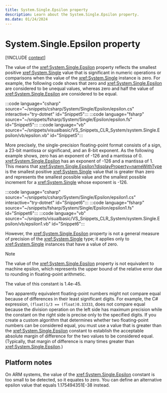 ```yaml
---
title: System.Single.Epsilon property
description: Learn about the System.Single.Epsilon property.
ms.date: 01/24/2024
---
```

# System.Single.Epsilon property

[!INCLUDE [context](includes/context.md)]

The value of the <xref:System.Single.Epsilon> property reflects the smallest positive <xref:System.Single> value that is significant in numeric operations or comparisons when the value of the <xref:System.Single> instance is zero. For example, the following code shows that zero and <xref:System.Single.Epsilon> are considered to be unequal values, whereas zero and half the value of <xref:System.Single.Epsilon> are considered to be equal.

:::code language="csharp" source="~/snippets/csharp/System/Single/Epsilon/epsilon.cs"  interactive="try-dotnet" id="Snippet5":::
:::code language="fsharp" source="~/snippets/fsharp/System/Single/Epsilon/epsilon.fs"  id="Snippet5":::
:::code language="vb" source="~/snippets/visualbasic/VS_Snippets_CLR_System/system.Single.Epsilon/vb/epsilon.vb" id="Snippet5":::

More precisely, the single-precision floating-point format consists of a sign, a 23-bit mantissa or significand, and an 8-bit exponent. As the following example shows, zero has an exponent of -126 and a mantissa of 0. <xref:System.Single.Epsilon> has an exponent of -126 and a mantissa of 1. This means that <xref:System.Single.Epsilon?displayProperty=nameWithType> is the smallest positive <xref:System.Single> value that is greater than zero and represents the smallest possible value and the smallest possible increment for a <xref:System.Single> whose exponent is -126.

:::code language="csharp" source="~/snippets/csharp/System/Single/Epsilon/epsilon1.cs"  interactive="try-dotnet" id="Snippet6":::
:::code language="fsharp" source="~/snippets/fsharp/System/Single/Epsilon/epsilon1.fs"  id="Snippet6":::
:::code language="vb" source="~/snippets/visualbasic/VS_Snippets_CLR_System/system.Single.Epsilon/vb/epsilon1.vb" id="Snippet6":::

However, the <xref:System.Single.Epsilon> property is not a general measure of precision of the <xref:System.Single> type; it applies only to <xref:System.Single> instances that have a value of zero.

> [!NOTE]
> The value of the <xref:System.Single.Epsilon> property is not equivalent to machine epsilon, which represents the upper bound of the relative error due to rounding in floating-point arithmetic.

The value of this constant is 1.4e-45.

Two apparently equivalent floating-point numbers might not compare equal because of differences in their least significant digits. For example, the C# expression, `(float)1/3 == (float)0.33333`, does not compare equal because the division operation on the left side has maximum precision while the constant on the right side is precise only to the specified digits. If you create a custom algorithm that determines whether two floating-point numbers can be considered equal, you must use a value that is greater than the <xref:System.Single.Epsilon> constant to establish the acceptable absolute margin of difference for the two values to be considered equal. (Typically, that margin of difference is many times greater than <xref:System.Single.Epsilon>.)

## Platform notes

On ARM systems, the value of the <xref:System.Single.Epsilon> constant is too small to be detected, so it equates to zero. You can define an alternative epsilon value that equals 1.175494351E-38 instead.
